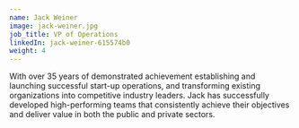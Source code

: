 ```yaml
---
name: Jack Weiner
image: jack-weiner.jpg
job_title: VP of Operations
linkedIn: jack-weiner-615574b0
weight: 4
---
```


With over 35 years of demonstrated achievement establishing and launching successful start-up operations, and transforming existing organizations into competitive industry leaders. Jack has successfully developed high-performing teams that consistently achieve their objectives and deliver value in both the public and private sectors.

